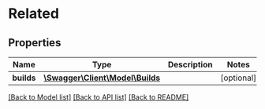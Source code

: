 # Related

## Properties
Name | Type | Description | Notes
------------ | ------------- | ------------- | -------------
**builds** | [**\Swagger\Client\Model\Builds**](Builds.md) |  | [optional] 

[[Back to Model list]](../README.md#documentation-for-models) [[Back to API list]](../README.md#documentation-for-api-endpoints) [[Back to README]](../README.md)


